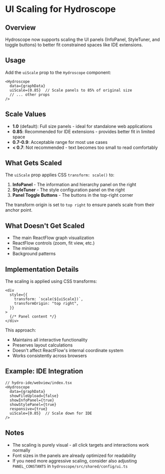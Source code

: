 # UI Scaling for Hydroscope

## Overview

Hydroscope now supports scaling the UI panels (InfoPanel, StyleTuner, and toggle buttons) to better fit constrained spaces like IDE extensions.

## Usage

Add the `uiScale` prop to the `Hydroscope` component:

```tsx
<Hydroscope
  data={graphData}
  uiScale={0.85}  // Scale panels to 85% of original size
  // ... other props
/>
```

## Scale Values

- **1.0** (default): Full size panels - ideal for standalone web applications
- **0.85**: Recommended for IDE extensions - provides better fit in limited space
- **0.7-0.9**: Acceptable range for most use cases
- **< 0.7**: Not recommended - text becomes too small to read comfortably

## What Gets Scaled

The `uiScale` prop applies CSS `transform: scale()` to:

1. **InfoPanel** - The information and hierarchy panel on the right
2. **StyleTuner** - The style configuration panel on the right
3. **Panel Toggle Buttons** - The buttons in the top-right corner

The transform origin is set to `top right` to ensure panels scale from their anchor point.

## What Doesn't Get Scaled

- The main ReactFlow graph visualization
- ReactFlow controls (zoom, fit view, etc.)
- The minimap
- Background patterns

## Implementation Details

The scaling is applied using CSS transforms:

```tsx
<div
  style={{
    transform: `scale(${uiScale})`,
    transformOrigin: "top right",
  }}
>
  {/* Panel content */}
</div>
```

This approach:
- Maintains all interactive functionality
- Preserves layout calculations
- Doesn't affect ReactFlow's internal coordinate system
- Works consistently across browsers

## Example: IDE Integration

```tsx
// hydro-ide/webview/index.tsx
<Hydroscope
  data={graphData}
  showFileUpload={false}
  showInfoPanel={true}
  showStylePanel={true}
  responsive={true}
  uiScale={0.85}  // Scale down for IDE
/>
```

## Notes

- The scaling is purely visual - all click targets and interactions work normally
- Font sizes in the panels are already optimized for readability
- If you need more aggressive scaling, consider also adjusting `PANEL_CONSTANTS` in `hydroscope/src/shared/config/ui.ts`
